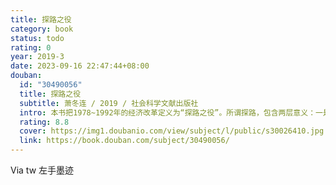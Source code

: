 ```yaml
---
title: 探路之役
category: book
status: todo
rating: 0
year: 2019-3
date: 2023-09-16 22:47:44+08:00
douban:
  id: "30490056"
  title: 探路之役
  subtitle: 萧冬连 / 2019 / 社会科学文献出版社
  intro: 本书把1978~1992年的经济改革定义为“探路之役”。所谓探路，包含两层意义：一是对改革目标的探索，一是对改革路径的探索。从国际经验看，社会主义国家从计划经济向市场经济成功转轨，是一个小概率事件。中国改革何以能够突破种种约束，成功地越过市场化的临界点，而且保持了经济高增长？本书作者通过对历史进程的细致梳理，作出了自己的解释。
  rating: 8.8
  cover: https://img1.doubanio.com/view/subject/l/public/s30026410.jpg
  link: https://book.douban.com/subject/30490056/
---
```


Via tw 左手墨迹
